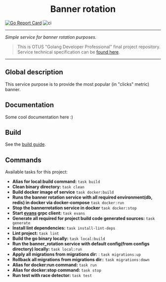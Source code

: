 <p align="center">
    <h1 align="center">Banner rotation </h1>
</p>

[![Go Report Card](https://goreportcard.com/badge/github.com/Raschudesny/otus_project)](https://goreportcard.com/report/github.com/Raschudesny/otus_project)
![ci](https://github.com/Raschudesny/otus_project/actions/workflows/ci.yaml/badge.svg)

---
_Simple service for banner rotation purposes._
> This is OTUS "Golang Developer Professional" final project repository. Service technical specification can be [found here](docs/tz.md).
---

## Global description

This service purpose is to provide the most popular (in "clicks" metric) banner.

## Documentation

Some cool documentation here :)

## Build

See the [build guide](docs/build-guide.md).

## Commands
Available tasks for this project:

* **Alias for local:build command:** `task build`
* **Clean binary directory:** `task clean`
* **Build docker image of service** `task docker:build`
* **Runs the banner rotation service with all required environment(db, redis) in docker via docker-compose** `task docker:run`
* **Stop the bannerrotation service in docker** `task docker:stop`
* **Start [evans](https://github.com/ktr0731/evans) grpc  client:** `task evans`
* **Generate all required for project build code generated sources:** `task generate`
* **Install lint dependencies:** `task install-lint-deps`
* **Lint project:** `task lint`
* **Build the go binary locally:** `task local:build`
* **Run the banner_rotation service with default config(from configs directory) locally:** `task local:run`
* **Apply all migrations from migrations dir:** : `task migrations:up`
* **Rollback all migrations from migrations dir:**: `task migrations:down`
* **Alias for docker:run command:** `task run`
* **Alias for docker:stop command:** `task stop`
* **Run test with race detector:** `task test`
